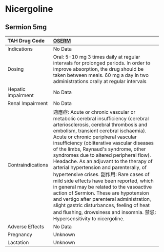 # Nicergoline

## Sermion 5mg

| TAH Drug Code      | [OSERM](https://www.tahsda.org.tw/drugs/hissearch.php?drug_code=OSERM)                                                                                                                                                                                                                                                                                                                                                                                                                                                                                                                                                                                                                                                                                                     |
|:-------------------|:---------------------------------------------------------------------------------------------------------------------------------------------------------------------------------------------------------------------------------------------------------------------------------------------------------------------------------------------------------------------------------------------------------------------------------------------------------------------------------------------------------------------------------------------------------------------------------------------------------------------------------------------------------------------------------------------------------------------------------------------------------------------------|
| Indications        | No Data                                                                                                                                                                                                                                                                                                                                                                                                                                                                                                                                                                                                                                                                                                                                                                    |
| Dosing             | Oral: 5-10 mg 3 times daily at regular intervals for prolonged periods. In order to improve absorption, the drug should be taken between meals. 60 mg a day in two administrations orally at regular intervals                                                                                                                                                                                                                                                                                                                                                                                                                                                                                                                                                             |
| Hepatic Impairment | No Data                                                                                                                                                                                                                                                                                                                                                                                                                                                                                                                                                                                                                                                                                                                                                                    |
| Renal Impairment   | No Data                                                                                                                                                                                                                                                                                                                                                                                                                                                                                                                                                                                                                                                                                                                                                                    |
| Contraindications  | 適應症: Acute or chronic vascular or metabolic cerebral insufficiency (cerebral arteriosclerosis, cerebral thrombosis and embolism, transient cerebral ischaemia). Acute or chronic peripheral vascular insufficiency (obliterative vascular diseases of the limbs, Raynaud's syndrome, other syndromes due to altered peripheral flow). Headache. As an adjuvant to the therapy of arterial hypertension and parenterally, of hypertensive crises. 副作用: Rare cases of mild side effects have been reported, which in general may be related to the vasoactive action of Sermion. These are hypotension and vertigo after parenteral administration, slight gastric disturbances, feeling of heat and flushing, drowsiness and insomnia. 禁忌: Hypersensitivity to nicergoline. |
| Adverse Effects    | No Data                                                                                                                                                                                                                                                                                                                                                                                                                                                                                                                                                                                                                                                                                                                                                                    |
| Pregnancy          | Unknown                                                                                                                                                                                                                                                                                                                                                                                                                                                                                                                                                                                                                                                                                                                                                                    |
| Lactation          | Unknown                                                                                                                                                                                                                                                                                                                                                                                                                                                                                                                                                                                                                                                                                                                                                                    |

